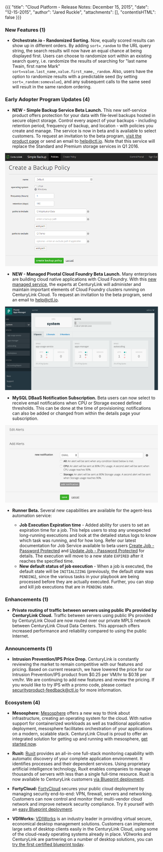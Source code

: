 {{{
"title": "Cloud Platform - Release Notes: December 15, 2015",
"date": "12-15-2015",
"author": "Jared Ruckle",
"attachments": [],
"contentIsHTML": false
}}}

### New Features (1)

* __Orchestrate.io - Randomized Sorting.__ Now, equally scored results can show up in different orders. By adding `sort=_random` to the URL query string, the search results will now have an equal chance at being displayed first. Users can choose to randomize sort within an existing search query, i.e. randomize the results of searching for "last name Twain, first name Mark" `sort=value.last_name,value.first_name,_random`. Also, users have the option to randomize results with a predictable seed (by setting `sort=_random:somevalue`), and any subsequent calls to the same seed will result in the same random ordering.

### Early Adopter Program Updates (4)

* __NEW - Simple Backup Service Beta Launch.__ This new self-service product offers protection for your data with file-level backups hosted in secure object storage. Control every aspect of your backups - including retention period, frequency of backup, and location - with policies you create and manage. The service is now in beta and is available to select customers. To request an invitation to the beta program, [visit the product page](https://www.ctl.io/simple-backup-service/) or send an email to [help@ctl.io](mailto:help@ctl.io). Note that this service will replace the Standard and Premium storage services in Q1 2016.

![Simple Backup Service Policy](../../images/2015-12-15_simplebackup.png)

* __NEW - Managed Pivotal Cloud Foundry Beta Launch.__ Many enterprises are building cloud native applications with Cloud Foundry. With this [new managed service](https://www.ctl.io/managed-services/pivotal-cloud-foundry/), the experts at CenturyLink will administer and maintain important elements of Cloud Foundry clusters running on CenturyLink Cloud. To request an invitation to the beta program, send an email to [help@ctl.io](mailto:help@ctl.io).

![Cloud Foundry AppManager](../../images/2015-12-15_managedpcf.png)

* __MySQL DBaaS Notification Subscription.__ Beta users can now select to receive email notifications when CPU or Storage exceed defined thresholds. This can be done at the time of provisioning; notifications can also be added or changed from within the details page your subscription.

![MySQL Notifications](../../images/2015-12-15_mysql.png)

* __Runner Beta.__ Several new capabilities are available for the agent-less automation service:

  * **Job Execution Expiration time** - Added ability for users to set an expiration time for a job. This helps users to stop any unexpected long-running executions and look at the detailed status logs to know which task was running, and for how long. Refer our latest documentation for Job Service available to beta users [Create Job - Password Protected](http://info.runner.ctl.io/job-service/#createJob) and [Update Job - Password Protected](http://info.runner.ctl.io/job-service/#updateJob) for details. The execution will move to a new state `EXPIRED` after it reaches the specified time.
  * **New default status of job execution** - When a job is executed, the default state will be `INITIALIZING` (previously, the default state was `PENDING`), since the various tasks in your playbook are being processed before they are actually executed. Further, you can stop and kill job executions that are in `PENDING` state.

### Enhancements (1)

* __Private routing of traffic between servers using public IPs provided by CenturyLink Cloud.__ Traffic between servers using public IPs provided by CenturyLink Cloud are now routed over our private MPLS network between CenturyLink Cloud Data Centers. This approach offers increased performance and reliability compared to using the public Internet.

### Announcements (1)

* __Intrusion Prevention/IPS Price Drop.__ CenturyLink is constantly reviewing the market to remain competitive with our features and pricing. Based on current research, we have lowered the price for our Intrusion Prevention/IPS product from $0.25 per VM/hr to $0.18 per vm/hr. We are continuing to add new features and review the pricing. If you would like to try IPS with a promo code, please contact [securityproduct-feedback@ctl.io](mailto:securityproduct-feedback@ctl.io) for more information.

### Ecosystem (4)

* __Mesosphere:__ [Mesosphere](https://mesosphere.com/) offers a new way to think about infrastructure, creating an operating system for the cloud. With native support for containerized workloads as well as traditional application deployment, mesosphere facilitates orchestration of your applications on a modern, scalable stack. CenturyLink Cloud is proud to offer an integrated solution for getting up and running with mesosphere, [get started now](https://www.ctl.io/knowledge-base/ecosystem-partners/marketplace-guides/getting-started-with-mesosphere-blueprint/).

* __Ruxit:__ [Ruxit](https://ruxit.com/) provides an all-in-one full-stack monitoring capability with automatic discovery of your complete application environment. It identifies processes and their dependent services. Using proprietary artificial intelligence technology, Ruxit enables companies to manage thousands of servers with less than a single full-time resource.  Ruxit is now available to CenturyLink customers [via Blueprint deployment](https://www.ctl.io/knowledge-base/ecosystem-partners/marketplace-guides/getting-started-with-ruxit-blueprint/).

* __FortyCloud:__ [FortyCloud](http://www.fortycloud.com) secures your public cloud deployment by managing security end-to-end: VPN, firewall, servers and networking. Customers can now control and monitor their multi-vendor cloud network and improve network security compliance.  Try it yourself with an [easy Blueprint deployment](https://www.ctl.io/knowledge-base/ecosystem-partners/marketplace-guides/getting-started-with-fortycloud-appliance/).

* __VDIWorks:__ [VDIWorks](http://www.vdiworks.com) is an industry leader in providing virtual secure, economical desktop management solutions.  Customers can implement large sets of desktop clients easily in the CenturyLink Cloud, using some of the cloud-ready operating systems already in place. VDIworks and CenturyLink are partnering on a number of desktop solutions, you can [try the first certified blueprint today](https://www.ctl.io/knowledge-base/ecosystem-partners/marketplace-guides/getting-started-with-vdiworks-console/).
